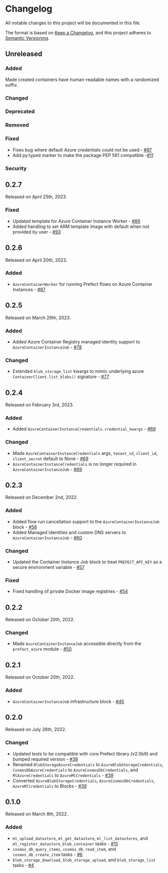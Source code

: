# Changelog

All notable changes to this project will be documented in this file.

The format is based on [Keep a Changelog](https://keepachangelog.com/en/1.0.0/),
and this project adheres to [Semantic Versioning](https://semver.org/spec/v2.0.0.html).

## Unreleased

### Added

Made created containers have human-readable names with a randomized suffix.

### Changed

### Deprecated

### Removed

### Fixed

- Fixes bug where default Azure credentials could not be used - [#97](https://github.com/PrefectHQ/prefect-azure/pull/97)
- Add py.typed marker to make the package PEP 561 compatible -[#11](https://github.com/PrefectHQ/prefect-azure/pull/100)

### Security

## 0.2.7

Released on April 25th, 2023.

### Fixed

- Updated template for Azure Container Instance Worker - [#89](https://github.com/PrefectHQ/prefect-azure/pull/89)
- Added handling to set ARM template image with default when not provided by user - [#93](https://github.com/PrefectHQ/prefect-azure/pull/93)

## 0.2.6

Released on April 20th, 2023.

### Added

- `AzureContainerWorker` for running Prefect flows on Azure Container Instances - [#87](https://github.com/PrefectHQ/prefect-azure/pull/87)

## 0.2.5

Released on March 29th, 2023.

### Added

- Added Azure Container Registry managed identity support to `AzureContainerInstanceJob` - [#78](https://github.com/PrefectHQ/prefect-azure/pull/78)

### Changed

- Extended `blob_storage_list` kwargs to mimic underlying azure `ContainerClient.list_blobs()` signature - [#77](https://github.com/PrefectHQ/prefect-azure/pull/77)

## 0.2.4

Released on February 3rd, 2023.

### Added

- Added `AzureContainerInstanceCredentials.credential_kwargs` - [#69](https://github.com/PrefectHQ/prefect-azure/pull/69)

### Changed

- Made `AzureContainerInstanceCredentials` args, `tenant_id`, `client_id`, `client_secret` default to None - [#69](https://github.com/PrefectHQ/prefect-azure/pull/69)
- `AzureContainerInstanceCredentials` is no longer required in `AzureContainerInstanceJob` - [#69](https://github.com/PrefectHQ/prefect-azure/pull/69)


## 0.2.3

Released on December 2nd, 2022.

### Added

- Added flow run cancellation support to the `AzureContainerInstanceJob` block - [#58](https://github.com/PrefectHQ/prefect-azure/pull/58)
- Added Managed Identities and custom DNS servers to `AzureContainerInstanceJob` - [#60](https://github.com/PrefectHQ/prefect-azure/pull/60)

### Changed

- Updated the Container Instance Job block to treat `PREFECT_API_KEY` as a secure environment variable - [#57](https://github.com/PrefectHQ/prefect-azure/pull/57)

### Fixed

- Fixed handling of private Docker image registries - [#54](https://github.com/PrefectHQ/prefect-azure/pull/54)

## 0.2.2

Released on October 20th, 2022.

### Changed

- Made `AzureContainerInstanceJob` accessible directly from the `prefect_azure` module - [#50](https://github.com/PrefectHQ/prefect-azure/pull/50)

## 0.2.1

Released on October 20th, 2022.

### Added

- `AzureContainerInstanceJob` infrastructure block - [#45](https://github.com/PrefectHQ/prefect-azure/pull/45)

## 0.2.0

Released on July 26th, 2022.

### Changed

- Updated tests to be compatible with core Prefect library (v2.0b9) and bumped required version - [#38](https://github.com/PrefectHQ/prefect-azure/pull/38)
- Renamed `BlobStorageAzureCredentials` to `AzureBlobStorageCredentials`, `CosmosDbAzureCredentials` to `AzureCosmosDbCredentials`, and `MlAzureCredentials` to `AzureMlCredentials` - [#39](https://github.com/PrefectHQ/prefect-azure/pull/39)
- Converted `AzureBlobStorageCredentials`, `AzureCosmosDbCredentials`, `AzureMlCredentials` to Blocks - [#39](https://github.com/PrefectHQ/prefect-azure/pull/39)

## 0.1.0

Released on March 8th, 2022.

### Added

- `ml_upload_datastore`, `ml_get_datastore`, `ml_list_datastores`, and `ml_register_datastore_blob_container` tasks - [#15](https://github.com/PrefectHQ/prefect-azure/pull/15)
- `cosmos_db_query_items`, `cosmos_db_read_item`, and `cosmos_db_create_item` tasks - [#6](https://github.com/PrefectHQ/prefect-azure/pull/6)
- `blob_storage_download`, `blob_storage_upload`, and `blob_storage_list` tasks - [#4](https://github.com/PrefectHQ/prefect-azure/pull/4)
